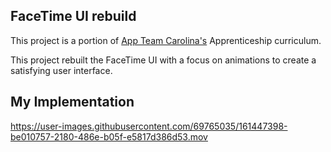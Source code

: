 ## FaceTime UI rebuild

This project is a portion of <a href="https://appteamcarolina.com">App Team Carolina's</a> Apprenticeship curriculum.

This project rebuilt the FaceTime UI with a focus on animations to create a satisfying user interface.

## My Implementation

https://user-images.githubusercontent.com/69765035/161447398-be010757-2180-486e-b05f-e5817d386d53.mov

